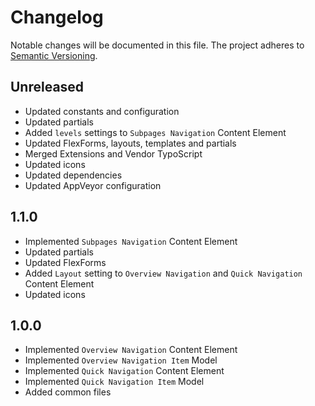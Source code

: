 Changelog
=========

Notable changes will be documented in this file. The project adheres to [Semantic Versioning].

Unreleased
----------

* Updated constants and configuration
* Updated partials
* Added `levels` settings to `Subpages Navigation` Content Element
* Updated FlexForms, layouts, templates and partials
* Merged Extensions and Vendor TypoScript
* Updated icons
* Updated dependencies
* Updated AppVeyor configuration

1.1.0
-----

* Implemented `Subpages Navigation` Content Element
* Updated partials
* Updated FlexForms
* Added `Layout` setting to `Overview Navigation` and `Quick Navigation` Content Element
* Updated icons

1.0.0
-----

* Implemented `Overview Navigation` Content Element
* Implemented `Overview Navigation Item` Model
* Implemented `Quick Navigation` Content Element
* Implemented `Quick Navigation Item` Model
* Added common files

[Semantic Versioning]: http://semver.org "Semantic Versioning"